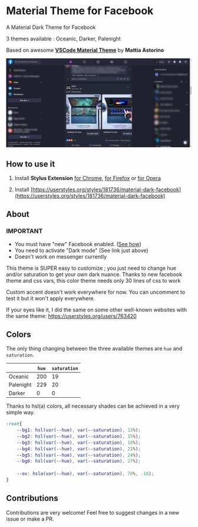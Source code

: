 # Material Theme for Facebook
A Material Dark Theme for Facebook

3 themes available : Oceanic, Darker, Palenight

Based on awesome **[VSCode Material Theme](https://github.com/equinusocio/vsc-material-theme)** by **Mattia Astorino**

![Material Theme Facebook](https://github.com/CharlieEtienne/material-facebook/blob/master/screenshot.png)

## How to use it

1. Install **Stylus Extension** [for Chrome](https://chrome.google.com/webstore/detail/stylus/clngdbkpkpeebahjckkjfobafhncgmne), [for Firefox](https://addons.mozilla.org/fr/firefox/addon/styl-us/) or [for Opera](https://addons.opera.com/en-gb/extensions/details/stylus/)

2. Install [https://userstyles.org/styles/181736/material-dark-facebook](https://userstyles.org/styles/181736/material-dark-facebook) 

## About

### IMPORTANT

- You must have "new" Facebook enabled. ([See how](https://www.pocket-lint.com/apps/news/facebook/150761-the-new-facebook-update-how-the-all-new-design-looks-and-works))
- You need to activate "Dark mode" (See link just above)
- Doesn't work on messenger currently

This theme is SUPER easy to customize ; you just need to change hue and/or saturation to get your own dark nuance.
Thanks to new facebook theme and css vars, this color theme needs only 30 lines of css to work

Custom accent doesn't work everywhere for now. You can uncomment to test it but it won't apply everywhere.

If your eyes like it, I did the same on some other well-known websites with the same theme:
https://userstyles.org/users/763420

## Colors
The only thing changing between the three available themes are `hue` and `saturation`.

|           | `hue` | `saturation` |
|-----------|-------|--------------|
| Oceanic   | 200   | 19           |
| Palenight | 229   | 20           |
| Darker    | 0     | 0            |

Thanks to hsl(a) colors, all necessary shades can be achieved in a very simple way.

```css
:root{
    --bg1: hsl(var(--hue), var(--saturation), 13%);
    --bg2: hsl(var(--hue), var(--saturation), 15%);
    --bg3: hsl(var(--hue), var(--saturation), 18%);
    --bg4: hsl(var(--hue), var(--saturation), 21%);
    --bg5: hsl(var(--hue), var(--saturation), 24%);
    --bg6: hsl(var(--hue), var(--saturation), 27%);
	
    --ov: hsla(var(--hue), var(--saturation), 70%, .18);
}
```

## Contributions

Contributions are very welcome! Feel free to suggest changes in a new issue or make a PR.

